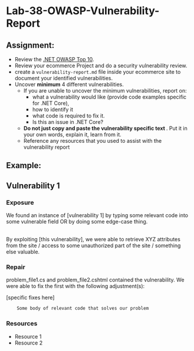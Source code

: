 # Lab-38-OWASP-Vulnerability-Report
## Assignment:
- Review the [.NET OWASP Top 10](https://www.owasp.org/index.php/.NET_Security_Cheat_Sheet).
- Review your ecommerce Project and do a security vulnerability review.  
- create a `vulnerability-report.md` file inside your ecommerce site to document your identified vulnerabilities. 
- Uncover <strong>minimum</strong> 4 different vulnerabilities. 
	- If you are unable to uncover the minimum vulnerabilities, report on:
		- what a vulnerability would like (provide code examples specific for .NET Core), 
		- how to identify it
		- what code is required to fix it. 
		- Is this an issue in .NET Core? 
	- <strong> Do not just copy and paste the vulnerability specific text </strong>. Put it in your own words, explain it, learn from it. 
	- Reference any resources that you used to assist with the vulnerability report


## Example:

## Vulnerability 1
### Exposure
We found an instance of [vulnerability 1] by typing some relevant code into some vulnerable field OR by doing some edge-case thing.</p>
<br />
By exploiting [this vulnerability], we were able to retrieve XYZ attributes from the site / access to some unauthorized part of the site / something else valuable.

### Repair
problem_file1.cs and problem_file2.cshtml contained the vulnerability. We were able to fix the first with the following adjustment(s):

[specific fixes here]

```csharp
	Some body of relevant code that solves our problem
```

### Resources
- Resource 1
- Resource 2
